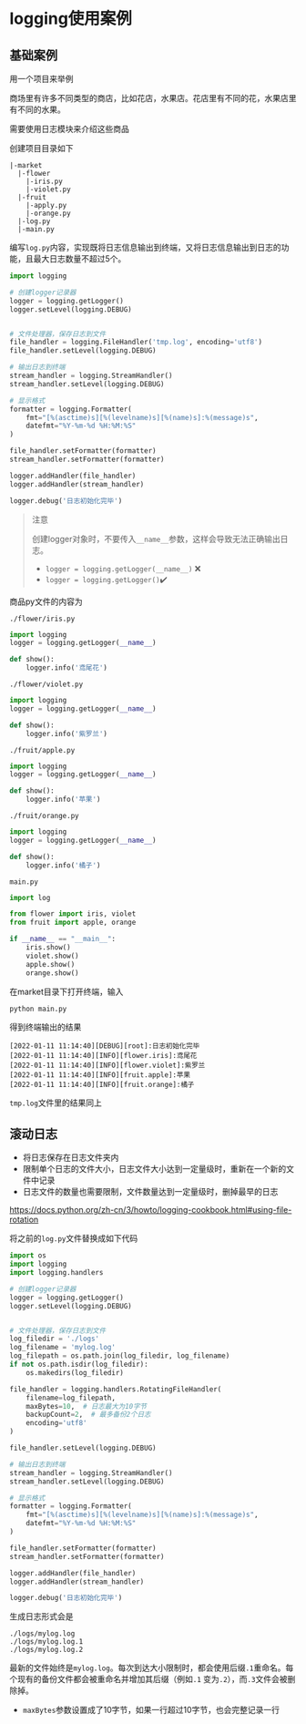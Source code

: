 # logging使用案例

## 基础案例

用一个项目来举例

商场里有许多不同类型的商店，比如花店，水果店。花店里有不同的花，水果店里有不同的水果。

需要使用日志模块来介绍这些商品

创建项目目录如下

```
|-market
  |-flower
    |-iris.py
    |-violet.py
  |-fruit
    |-apply.py
    |-orange.py
  |-log.py
  |-main.py
```

编写`log.py`内容，实现既将日志信息输出到终端，又将日志信息输出到日志的功能，且最大日志数量不超过5个。

```python
import logging

# 创建logger记录器
logger = logging.getLogger()
logger.setLevel(logging.DEBUG)


# 文件处理器，保存日志到文件
file_handler = logging.FileHandler('tmp.log', encoding='utf8')
file_handler.setLevel(logging.DEBUG)

# 输出日志到终端
stream_handler = logging.StreamHandler()
stream_handler.setLevel(logging.DEBUG)

# 显示格式
formatter = logging.Formatter(
    fmt="[%(asctime)s][%(levelname)s][%(name)s]:%(message)s",
    datefmt="%Y-%m-%d %H:%M:%S"
)

file_handler.setFormatter(formatter)
stream_handler.setFormatter(formatter)

logger.addHandler(file_handler)
logger.addHandler(stream_handler)

logger.debug('日志初始化完毕')
```

> 注意
>
> 创建logger对象时，不要传入`__name__`参数，这样会导致无法正确输出日志。
>
> - `logger = logging.getLogger(__name__)` :x:
> - `logger = logging.getLogger()`:heavy_check_mark:





商品py文件的内容为

`./flower/iris.py`

```python
import logging
logger = logging.getLogger(__name__)

def show():
    logger.info('鸢尾花')
```

`./flower/violet.py`

```python
import logging
logger = logging.getLogger(__name__)

def show():
    logger.info('紫罗兰')
```

`./fruit/apple.py`

```python
import logging
logger = logging.getLogger(__name__)

def show():
    logger.info('苹果')
```

`./fruit/orange.py`

```python
import logging
logger = logging.getLogger(__name__)

def show():
    logger.info('橘子')
```

`main.py`

```python
import log

from flower import iris, violet
from fruit import apple, orange

if __name__ == "__main__":
    iris.show()
    violet.show()
    apple.show()
    orange.show()
```

在market目录下打开终端，输入

```
python main.py
```

得到终端输出的结果

```
[2022-01-11 11:14:40][DEBUG][root]:日志初始化完毕
[2022-01-11 11:14:40][INFO][flower.iris]:鸢尾花
[2022-01-11 11:14:40][INFO][flower.violet]:紫罗兰
[2022-01-11 11:14:40][INFO][fruit.apple]:苹果
[2022-01-11 11:14:40][INFO][fruit.orange]:橘子
```

`tmp.log`文件里的结果同上

## 滚动日志

- 将日志保存在日志文件夹内
- 限制单个日志的文件大小，日志文件大小达到一定量级时，重新在一个新的文件中记录
- 日志文件的数量也需要限制，文件数量达到一定量级时，删掉最早的日志

https://docs.python.org/zh-cn/3/howto/logging-cookbook.html#using-file-rotation

将之前的`log.py`文件替换成如下代码

```python
import os
import logging
import logging.handlers

# 创建logger记录器
logger = logging.getLogger()
logger.setLevel(logging.DEBUG)


# 文件处理器，保存日志到文件
log_filedir = './logs'
log_filename = 'mylog.log'
log_filepath = os.path.join(log_filedir, log_filename)
if not os.path.isdir(log_filedir):
    os.makedirs(log_filedir)

file_handler = logging.handlers.RotatingFileHandler(
    filename=log_filepath, 
    maxBytes=10,  # 日志最大为10字节
    backupCount=2,  # 最多备份2个日志
    encoding='utf8'
)

file_handler.setLevel(logging.DEBUG)

# 输出日志到终端
stream_handler = logging.StreamHandler()
stream_handler.setLevel(logging.DEBUG)

# 显示格式
formatter = logging.Formatter(
    fmt="[%(asctime)s][%(levelname)s][%(name)s]:%(message)s",
    datefmt="%Y-%m-%d %H:%M:%S"
)

file_handler.setFormatter(formatter)
stream_handler.setFormatter(formatter)

logger.addHandler(file_handler)
logger.addHandler(stream_handler)

logger.debug('日志初始化完毕')

```



生成日志形式会是

```
./logs/mylog.log
./logs/mylog.log.1
./logs/mylog.log.2
```

最新的文件始终是`mylog.log`。每次到达大小限制时，都会使用后缀``.1``重命名。每个现有的备份文件都会被重命名并增加其后缀（例如``.1`` 变为``.2``），而``.3``文件会被删除掉。

- `maxBytes`参数设置成了10字节，如果一行超过10字节，也会完整记录一行

























